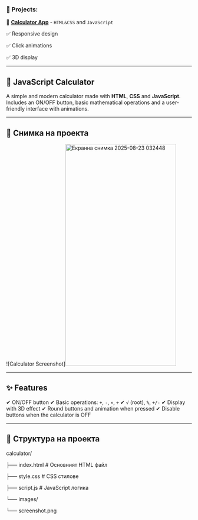 
### 📂 Projects:
🔹 **[Calculator App](https://github.com/AStoyan0ff/Calculator/tree/master/src/Calcilators)** - `HTML&CSS` and `JavaScript`

✅ Responsive design

✅ Click animations

✅ 3D display 

---

## 🧮 JavaScript Calculator

A simple and modern calculator made with **HTML**, **CSS** and **JavaScript**.
Includes an ON/OFF button, basic mathematical operations and a user-friendly interface with animations.

---

## 📸 Снимка на проекта
![Calculator Screenshot]<img width="300" height="600" alt="Екранна снимка 2025-08-23 032448" src="https://github.com/user-attachments/assets/600416c5-a6ce-4a65-a227-c76335e185c5" />

---

## ✨ Features
✔ ON/OFF button
✔ Basic operations: `+`, `-`, `×`, `÷`
✔ `√` (root), `%`, `+/-`
✔ Display with 3D effect
✔ Round buttons and animation when pressed
✔ Disable buttons when the calculator is OFF

---

## 📂 Структура на проекта

calculator/

├── index.html # Основният HTML файл

├── style.css # CSS стилове

├── script.js # JavaScript логика

└── images/

└── screenshot.png


